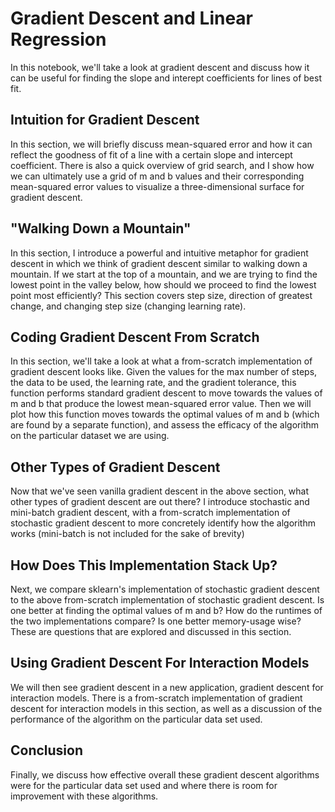 # Gradient Descent and Linear Regression

In this notebook, we'll take a look at gradient descent and discuss how it can be useful for finding the slope and interept coefficients for lines of best fit.

## Intuition for Gradient Descent

In this section, we will briefly discuss mean-squared error and how it can reflect the goodness of fit of a line with a certain slope and intercept coefficient. There is also a quick overview of grid search, and I show how we can ultimately use a grid of m and b values and their corresponding mean-squared error values to visualize a three-dimensional surface for gradient descent.

## "Walking Down a Mountain"

In this section, I introduce a powerful and intuitive metaphor for gradient descent in which we think of gradient descent similar to walking down a mountain. If we start at the top of a mountain, and we are trying to find the lowest point in the valley below, how should we proceed to find the lowest point most efficiently? This section covers step size, direction of greatest change, and changing step size (changing learning rate).

## Coding Gradient Descent From Scratch

In this section, we'll take a look at what a from-scratch implementation of gradient descent looks like. Given the values for the max number of steps, the data to be used, the learning rate, and the gradient tolerance, this function performs standard gradient descent to move towards the values of m and b that produce the lowest mean-squared error value. Then we will plot how this function moves towards the optimal values of m and b (which are found by a separate function), and assess the efficacy of the algorithm on the particular dataset we are using. 


## Other Types of Gradient Descent

Now that we've seen vanilla gradient descent in the above section, what other types of gradient descent are out there? I introduce stochastic and mini-batch gradient descent, with a from-scratch implementation of stochastic gradient descent to more concretely identify how the algorithm works (mini-batch is not included for the sake of brevity)


## How Does This Implementation Stack Up?

Next, we compare sklearn's implementation of stochastic gradient descent to the above from-scratch implementation of stochastic gradient descent. Is one better at finding the optimal values of m and b? How do the runtimes of the two implementations compare? Is one better memory-usage wise? These are questions that are explored and discussed in this section.


## Using Gradient Descent For Interaction Models

We will then see gradient descent in a new application, gradient descent for interaction models. There is a from-scratch implementation of gradient descent for interaction models in this section, as well as a discussion of the performance of the algorithm on the particular data set used.

## Conclusion

Finally, we discuss how effective overall these gradient descent algorithms were for the particular data set used and where there is room for improvement with these algorithms.